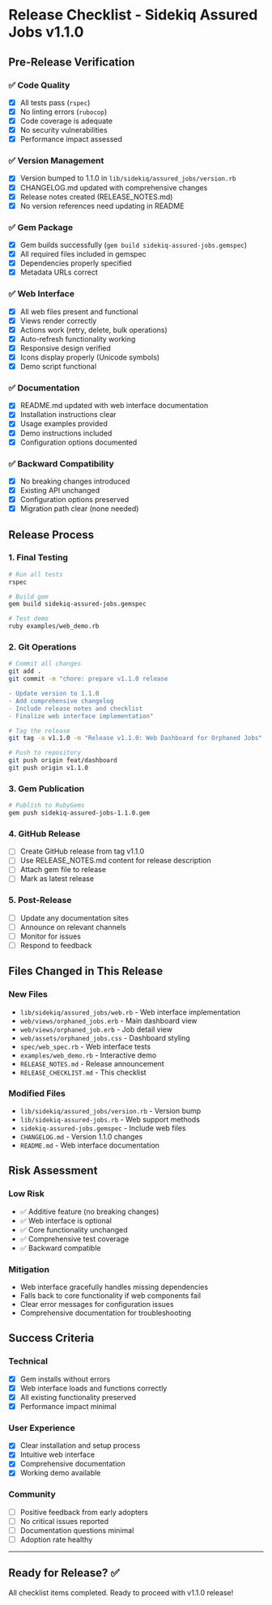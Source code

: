 # Release Checklist - Sidekiq Assured Jobs v1.1.0

## Pre-Release Verification

### ✅ Code Quality
- [x] All tests pass (`rspec`)
- [x] No linting errors (`rubocop`)
- [x] Code coverage is adequate
- [x] No security vulnerabilities
- [x] Performance impact assessed

### ✅ Version Management
- [x] Version bumped to 1.1.0 in `lib/sidekiq/assured_jobs/version.rb`
- [x] CHANGELOG.md updated with comprehensive changes
- [x] Release notes created (RELEASE_NOTES.md)
- [x] No version references need updating in README

### ✅ Gem Package
- [x] Gem builds successfully (`gem build sidekiq-assured-jobs.gemspec`)
- [x] All required files included in gemspec
- [x] Dependencies properly specified
- [x] Metadata URLs correct

### ✅ Web Interface
- [x] All web files present and functional
- [x] Views render correctly
- [x] Actions work (retry, delete, bulk operations)
- [x] Auto-refresh functionality working
- [x] Responsive design verified
- [x] Icons display properly (Unicode symbols)
- [x] Demo script functional

### ✅ Documentation
- [x] README.md updated with web interface documentation
- [x] Installation instructions clear
- [x] Usage examples provided
- [x] Demo instructions included
- [x] Configuration options documented

### ✅ Backward Compatibility
- [x] No breaking changes introduced
- [x] Existing API unchanged
- [x] Configuration options preserved
- [x] Migration path clear (none needed)

## Release Process

### 1. Final Testing
```bash
# Run all tests
rspec

# Build gem
gem build sidekiq-assured-jobs.gemspec

# Test demo
ruby examples/web_demo.rb
```

### 2. Git Operations
```bash
# Commit all changes
git add .
git commit -m "chore: prepare v1.1.0 release

- Update version to 1.1.0
- Add comprehensive changelog
- Include release notes and checklist
- Finalize web interface implementation"

# Tag the release
git tag -a v1.1.0 -m "Release v1.1.0: Web Dashboard for Orphaned Jobs"

# Push to repository
git push origin feat/dashboard
git push origin v1.1.0
```

### 3. Gem Publication
```bash
# Publish to RubyGems
gem push sidekiq-assured-jobs-1.1.0.gem
```

### 4. GitHub Release
- [ ] Create GitHub release from tag v1.1.0
- [ ] Use RELEASE_NOTES.md content for release description
- [ ] Attach gem file to release
- [ ] Mark as latest release

### 5. Post-Release
- [ ] Update any documentation sites
- [ ] Announce on relevant channels
- [ ] Monitor for issues
- [ ] Respond to feedback

## Files Changed in This Release

### New Files
- `lib/sidekiq/assured_jobs/web.rb` - Web interface implementation
- `web/views/orphaned_jobs.erb` - Main dashboard view
- `web/views/orphaned_job.erb` - Job detail view
- `web/assets/orphaned_jobs.css` - Dashboard styling
- `spec/web_spec.rb` - Web interface tests
- `examples/web_demo.rb` - Interactive demo
- `RELEASE_NOTES.md` - Release announcement
- `RELEASE_CHECKLIST.md` - This checklist

### Modified Files
- `lib/sidekiq/assured_jobs/version.rb` - Version bump
- `lib/sidekiq-assured-jobs.rb` - Web support methods
- `sidekiq-assured-jobs.gemspec` - Include web files
- `CHANGELOG.md` - Version 1.1.0 changes
- `README.md` - Web interface documentation

## Risk Assessment

### Low Risk
- ✅ Additive feature (no breaking changes)
- ✅ Web interface is optional
- ✅ Core functionality unchanged
- ✅ Comprehensive test coverage
- ✅ Backward compatible

### Mitigation
- Web interface gracefully handles missing dependencies
- Falls back to core functionality if web components fail
- Clear error messages for configuration issues
- Comprehensive documentation for troubleshooting

## Success Criteria

### Technical
- [x] Gem installs without errors
- [x] Web interface loads and functions correctly
- [x] All existing functionality preserved
- [x] Performance impact minimal

### User Experience
- [x] Clear installation and setup process
- [x] Intuitive web interface
- [x] Comprehensive documentation
- [x] Working demo available

### Community
- [ ] Positive feedback from early adopters
- [ ] No critical issues reported
- [ ] Documentation questions minimal
- [ ] Adoption rate healthy

---

## Ready for Release? ✅

All checklist items completed. Ready to proceed with v1.1.0 release!
